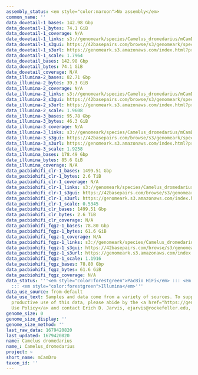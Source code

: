 ```yaml
---
assembly_status: <em style="color:maroon">No assembly</em>
common_name: ''
data_dovetail-1_bases: 142.98 Gbp
data_dovetail-1_bytes: 74.1 GiB
data_dovetail-1_coverage: N/A
data_dovetail-1_links: s3://genomeark/species/Camelus_dromedarius/mCamDro1/genomic_data/dovetail/<br>
data_dovetail-1_s3gui: https://42basepairs.com/browse/s3/genomeark/species/Camelus_dromedarius/mCamDro1/genomic_data/dovetail/
data_dovetail-1_s3url: https://genomeark.s3.amazonaws.com/index.html?prefix=species/Camelus_dromedarius/mCamDro1/genomic_data/dovetail/
data_dovetail-1_scale: 1.7964
data_dovetail_bases: 142.98 Gbp
data_dovetail_bytes: 74.1 GiB
data_dovetail_coverage: N/A
data_illumina-2_bases: 82.71 Gbp
data_illumina-2_bytes: 39.3 GiB
data_illumina-2_coverage: N/A
data_illumina-2_links: s3://genomeark/species/Camelus_dromedarius/mCamDro2/genomic_data/illumina/<br>
data_illumina-2_s3gui: https://42basepairs.com/browse/s3/genomeark/species/Camelus_dromedarius/mCamDro2/genomic_data/illumina/
data_illumina-2_s3url: https://genomeark.s3.amazonaws.com/index.html?prefix=species/Camelus_dromedarius/mCamDro2/genomic_data/illumina/
data_illumina-2_scale: 1.9608
data_illumina-3_bases: 95.78 Gbp
data_illumina-3_bytes: 46.3 GiB
data_illumina-3_coverage: N/A
data_illumina-3_links: s3://genomeark/species/Camelus_dromedarius/mCamDro3/genomic_data/illumina/<br>
data_illumina-3_s3gui: https://42basepairs.com/browse/s3/genomeark/species/Camelus_dromedarius/mCamDro3/genomic_data/illumina/
data_illumina-3_s3url: https://genomeark.s3.amazonaws.com/index.html?prefix=species/Camelus_dromedarius/mCamDro3/genomic_data/illumina/
data_illumina-3_scale: 1.9258
data_illumina_bases: 178.49 Gbp
data_illumina_bytes: 85.6 GiB
data_illumina_coverage: N/A
data_pacbiohifi_clr-1_bases: 1499.51 Gbp
data_pacbiohifi_clr-1_bytes: 2.6 TiB
data_pacbiohifi_clr-1_coverage: N/A
data_pacbiohifi_clr-1_links: s3://genomeark/species/Camelus_dromedarius/mCamDro1/genomic_data/pacbio_hifi/<br>
data_pacbiohifi_clr-1_s3gui: https://42basepairs.com/browse/s3/genomeark/species/Camelus_dromedarius/mCamDro1/genomic_data/pacbio_hifi/
data_pacbiohifi_clr-1_s3url: https://genomeark.s3.amazonaws.com/index.html?prefix=species/Camelus_dromedarius/mCamDro1/genomic_data/pacbio_hifi/
data_pacbiohifi_clr-1_scale: 0.5345
data_pacbiohifi_clr_bases: 1499.51 Gbp
data_pacbiohifi_clr_bytes: 2.6 TiB
data_pacbiohifi_clr_coverage: N/A
data_pacbiohifi_fqgz-1_bases: 78.80 Gbp
data_pacbiohifi_fqgz-1_bytes: 61.6 GiB
data_pacbiohifi_fqgz-1_coverage: N/A
data_pacbiohifi_fqgz-1_links: s3://genomeark/species/Camelus_dromedarius/mCamDro1/genomic_data/pacbio_hifi/<br>
data_pacbiohifi_fqgz-1_s3gui: https://42basepairs.com/browse/s3/genomeark/species/Camelus_dromedarius/mCamDro1/genomic_data/pacbio_hifi/
data_pacbiohifi_fqgz-1_s3url: https://genomeark.s3.amazonaws.com/index.html?prefix=species/Camelus_dromedarius/mCamDro1/genomic_data/pacbio_hifi/
data_pacbiohifi_fqgz-1_scale: 1.1916
data_pacbiohifi_fqgz_bases: 78.80 Gbp
data_pacbiohifi_fqgz_bytes: 61.6 GiB
data_pacbiohifi_fqgz_coverage: N/A
data_status: '''<em style="color:forestgreen">PacBio HiFi</em> ::: <em style="color:forestgreen">Dovetail</em>
  ::: <em style="color:forestgreen">Illumina</em>'''
data_use_source: from-default
data_use_text: Samples and data come from a variety of sources. To support fair and
  productive use of this data, please abide by the <a href="https://genome10k.soe.ucsc.edu/data-use-policies/">Data
  Use Policy</a> and contact Erich D. Jarvis, ejarvis@rockefeller.edu, with any questions.
genome_size: 0
genome_size_display: ''
genome_size_method: ''
last_raw_data: 1679420820
last_updated: 1679420820
name: Camelus dromedarius
name_: Camelus_dromedarius
project: ~
short_name: mCamDro
taxon_id: ''
---
```

